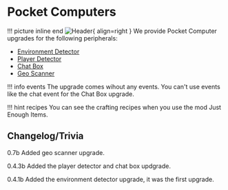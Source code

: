 # Pocket Computers
!!! picture inline end
    ![Header](https://srendi.de/wp-content/uploads/2021/04/Advanced-Pocket-Computer.png){ align=right }
We provide Pocket Computer upgrades for the following peripherals:

* [Environment Detector](https://docs.srendi.de/peripherals/environment_detector/)
* [Player Detector](https://docs.srendi.de/peripherals/player_detector/)
* [Chat Box](https://docs.srendi.de/peripherals/chat_box/)
* [Geo Scanner](https://docs.srendi.de/peripherals/geo_scanner)

!!! info events
    The upgrade comes wihout any events. You can't use events like the chat event
    for the Chat Box upgrade.

!!! hint recipes
    You can see the crafting recipes when you use the mod Just Enough Items.

## Changelog/Trivia

0.7b
Added geo scanner upgrade.

0.4.3b
Added the player detector and chat box updgrade.

0.4.1b
Added the environment detector upgrade, it was the first upgrade.
